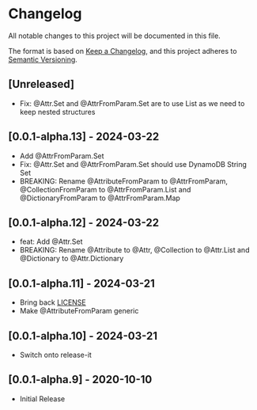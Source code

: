 # Changelog

All notable changes to this project will be documented in this file.

The format is based on [Keep a Changelog](https://keepachangelog.com/en/1.0.0/),
and this project adheres to [Semantic Versioning](https://semver.org/spec/v2.0.0.html).

## [Unreleased]

- Fix: @Attr.Set and @AttrFromParam.Set are to use List as we need to keep nested structures

## [0.0.1-alpha.13] - 2024-03-22

- Add @AttrFromParam.Set
- Fix: @Attr.Set and @AttrFromParam.Set should use DynamoDB String Set
- BREAKING: Rename @AttributeFromParam to @AttrFromParam, @CollectionFromParam to @AttrFromParam.List and @DictionaryFromParam to @AttrFromParam.Map

## [0.0.1-alpha.12] - 2024-03-22

- feat: Add @Attr.Set
- BREAKING: Rename @Attribute to @Attr, @Collection to @Attr.List and @Dictionary to @Attr.Dictionary

## [0.0.1-alpha.11] - 2024-03-21

- Bring back [LICENSE](./LICENSE)
- Make @AttributeFromParam generic

## [0.0.1-alpha.10] - 2024-03-21

- Switch onto release-it

## [0.0.1-alpha.9] - 2020-10-10

- Initial Release
